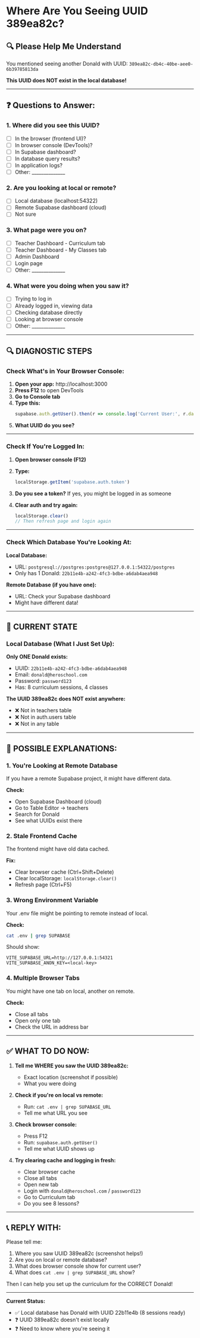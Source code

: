 # Where Are You Seeing UUID 389ea82c?

## 🔍 Please Help Me Understand

You mentioned seeing another Donald with UUID: `389ea82c-db4c-40be-aee0-6b39785813da`

**This UUID does NOT exist in the local database!**

---

## ❓ Questions to Answer:

### 1. Where did you see this UUID?
- [ ] In the browser (frontend UI)?
- [ ] In browser console (DevTools)?
- [ ] In Supabase dashboard?
- [ ] In database query results?
- [ ] In application logs?
- [ ] Other: ______________

### 2. Are you looking at local or remote?
- [ ] Local database (localhost:54322)
- [ ] Remote Supabase dashboard (cloud)
- [ ] Not sure

### 3. What page were you on?
- [ ] Teacher Dashboard - Curriculum tab
- [ ] Teacher Dashboard - My Classes tab
- [ ] Admin Dashboard
- [ ] Login page
- [ ] Other: ______________

### 4. What were you doing when you saw it?
- [ ] Trying to log in
- [ ] Already logged in, viewing data
- [ ] Checking database directly
- [ ] Looking at browser console
- [ ] Other: ______________

---

## 🔍 DIAGNOSTIC STEPS

### Check What's in Your Browser Console:

1. **Open your app:** http://localhost:3000
2. **Press F12** to open DevTools
3. **Go to Console tab**
4. **Type this:**
   ```javascript
   supabase.auth.getUser().then(r => console.log('Current User:', r.data.user))
   ```
5. **What UUID do you see?**

---

### Check If You're Logged In:

1. **Open browser console (F12)**
2. **Type:**
   ```javascript
   localStorage.getItem('supabase.auth.token')
   ```
3. **Do you see a token?** If yes, you might be logged in as someone

4. **Clear auth and try again:**
   ```javascript
   localStorage.clear()
   // Then refresh page and login again
   ```

---

### Check Which Database You're Looking At:

**Local Database:**
- URL: `postgresql://postgres:postgres@127.0.0.1:54322/postgres`
- Only has 1 Donald: `22b11e4b-a242-4fc3-bdbe-a6dab4aea948`

**Remote Database (if you have one):**
- URL: Check your Supabase dashboard
- Might have different data!

---

## 🎯 CURRENT STATE

### Local Database (What I Just Set Up):

**Only ONE Donald exists:**
- UUID: `22b11e4b-a242-4fc3-bdbe-a6dab4aea948`
- Email: `donald@heroschool.com`
- Password: `password123`
- Has: 8 curriculum sessions, 4 classes

**The UUID 389ea82c does NOT exist anywhere:**
- ❌ Not in teachers table
- ❌ Not in auth.users table
- ❌ Not in any table

---

## 🔧 POSSIBLE EXPLANATIONS:

### 1. **You're Looking at Remote Database**
If you have a remote Supabase project, it might have different data.

**Check:**
- Open Supabase Dashboard (cloud)
- Go to Table Editor → teachers
- Search for Donald
- See what UUIDs exist there

### 2. **Stale Frontend Cache**
The frontend might have old data cached.

**Fix:**
- Clear browser cache (Ctrl+Shift+Delete)
- Clear localStorage: `localStorage.clear()`
- Refresh page (Ctrl+F5)

### 3. **Wrong Environment Variable**
Your .env file might be pointing to remote instead of local.

**Check:**
```bash
cat .env | grep SUPABASE
```

Should show:
```
VITE_SUPABASE_URL=http://127.0.0.1:54321
VITE_SUPABASE_ANON_KEY=<local-key>
```

### 4. **Multiple Browser Tabs**
You might have one tab on local, another on remote.

**Check:**
- Close all tabs
- Open only one tab
- Check the URL in address bar

---

## ✅ WHAT TO DO NOW:

1. **Tell me WHERE you saw the UUID 389ea82c:**
   - Exact location (screenshot if possible)
   - What you were doing

2. **Check if you're on local vs remote:**
   - Run: `cat .env | grep SUPABASE_URL`
   - Tell me what URL you see

3. **Check browser console:**
   - Press F12
   - Run: `supabase.auth.getUser()`
   - Tell me what UUID shows up

4. **Try clearing cache and logging in fresh:**
   - Clear browser cache
   - Close all tabs
   - Open new tab
   - Login with `donald@heroschool.com` / `password123`
   - Go to Curriculum tab
   - Do you see 8 lessons?

---

## 📞 REPLY WITH:

Please tell me:
1. Where you saw UUID 389ea82c (screenshot helps!)
2. Are you on local or remote database?
3. What does browser console show for current user?
4. What does `cat .env | grep SUPABASE_URL` show?

Then I can help you set up the curriculum for the CORRECT Donald!

---

**Current Status:**
- ✅ Local database has Donald with UUID 22b11e4b (8 sessions ready)
- ❓ UUID 389ea82c doesn't exist locally
- ❓ Need to know where you're seeing it

